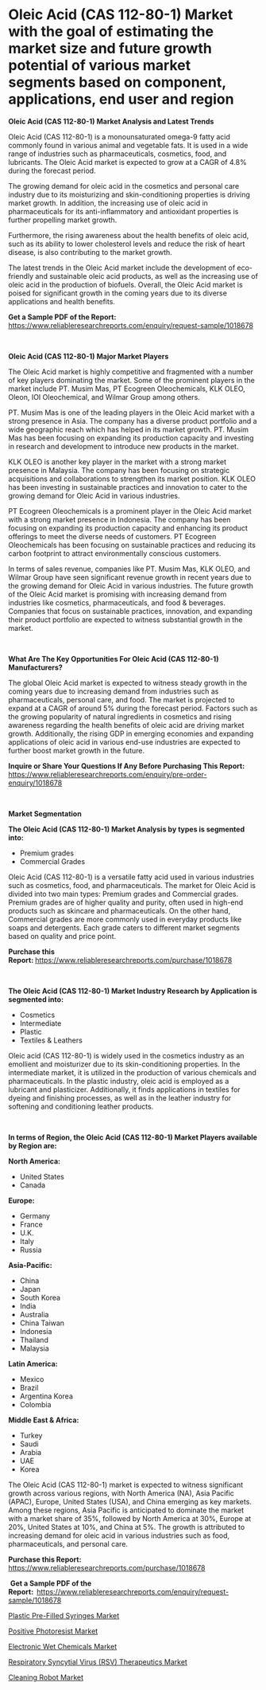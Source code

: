 <p><h1>Oleic Acid (CAS 112-80-1) Market with the goal of estimating the market size and future growth potential of various market segments based on component, applications, end user and region</h1></p><p><strong>Oleic Acid (CAS 112-80-1) Market Analysis and Latest Trends</strong></p>
<p><p>Oleic Acid (CAS 112-80-1) is a monounsaturated omega-9 fatty acid commonly found in various animal and vegetable fats. It is used in a wide range of industries such as pharmaceuticals, cosmetics, food, and lubricants. The Oleic Acid market is expected to grow at a CAGR of 4.8% during the forecast period.</p><p>The growing demand for oleic acid in the cosmetics and personal care industry due to its moisturizing and skin-conditioning properties is driving market growth. In addition, the increasing use of oleic acid in pharmaceuticals for its anti-inflammatory and antioxidant properties is further propelling market growth. </p><p>Furthermore, the rising awareness about the health benefits of oleic acid, such as its ability to lower cholesterol levels and reduce the risk of heart disease, is also contributing to the market growth. </p><p>The latest trends in the Oleic Acid market include the development of eco-friendly and sustainable oleic acid products, as well as the increasing use of oleic acid in the production of biofuels. Overall, the Oleic Acid market is poised for significant growth in the coming years due to its diverse applications and health benefits.</p></p>
<p><strong>Get a Sample PDF of the Report:&nbsp;</strong> <a href="https://www.reliableresearchreports.com/enquiry/request-sample/1018678">https://www.reliableresearchreports.com/enquiry/request-sample/1018678</a></p>
<p>&nbsp;</p>
<p><strong>Oleic Acid (CAS 112-80-1) Major Market Players</strong></p>
<p><p>The Oleic Acid market is highly competitive and fragmented with a number of key players dominating the market. Some of the prominent players in the market include PT. Musim Mas, PT Ecogreen Oleochemicals, KLK OLEO, Oleon, IOI Oleochemical, and Wilmar Group among others.</p><p>PT. Musim Mas is one of the leading players in the Oleic Acid market with a strong presence in Asia. The company has a diverse product portfolio and a wide geographic reach which has helped in its market growth. PT. Musim Mas has been focusing on expanding its production capacity and investing in research and development to introduce new products in the market.</p><p>KLK OLEO is another key player in the market with a strong market presence in Malaysia. The company has been focusing on strategic acquisitions and collaborations to strengthen its market position. KLK OLEO has been investing in sustainable practices and innovation to cater to the growing demand for Oleic Acid in various industries.</p><p>PT Ecogreen Oleochemicals is a prominent player in the Oleic Acid market with a strong market presence in Indonesia. The company has been focusing on expanding its production capacity and enhancing its product offerings to meet the diverse needs of customers. PT Ecogreen Oleochemicals has been focusing on sustainable practices and reducing its carbon footprint to attract environmentally conscious customers.</p><p>In terms of sales revenue, companies like PT. Musim Mas, KLK OLEO, and Wilmar Group have seen significant revenue growth in recent years due to the growing demand for Oleic Acid in various industries. The future growth of the Oleic Acid market is promising with increasing demand from industries like cosmetics, pharmaceuticals, and food & beverages. Companies that focus on sustainable practices, innovation, and expanding their product portfolio are expected to witness substantial growth in the market.</p></p>
<p>&nbsp;</p>
<p><strong>What Are The Key Opportunities For Oleic Acid (CAS 112-80-1) Manufacturers?</strong></p>
<p><p>The global Oleic Acid market is expected to witness steady growth in the coming years due to increasing demand from industries such as pharmaceuticals, personal care, and food. The market is projected to expand at a CAGR of around 5% during the forecast period. Factors such as the growing popularity of natural ingredients in cosmetics and rising awareness regarding the health benefits of oleic acid are driving market growth. Additionally, the rising GDP in emerging economies and expanding applications of oleic acid in various end-use industries are expected to further boost market growth in the future.</p></p>
<p><strong>Inquire or Share Your Questions If Any Before Purchasing This Report:</strong> <a href="https://www.reliableresearchreports.com/enquiry/pre-order-enquiry/1018678">https://www.reliableresearchreports.com/enquiry/pre-order-enquiry/1018678</a></p>
<p>&nbsp;</p>
<p><strong>Market Segmentation</strong></p>
<p><strong>The Oleic Acid (CAS 112-80-1) Market Analysis by types is segmented into:</strong></p>
<p><ul><li>Premium grades</li><li>Commercial Grades</li></ul></p>
<p><p>Oleic Acid (CAS 112-80-1) is a versatile fatty acid used in various industries such as cosmetics, food, and pharmaceuticals. The market for Oleic Acid is divided into two main types: Premium grades and Commercial grades. Premium grades are of higher quality and purity, often used in high-end products such as skincare and pharmaceuticals. On the other hand, Commercial grades are more commonly used in everyday products like soaps and detergents. Each grade caters to different market segments based on quality and price point.</p></p>
<p><strong>Purchase this Report:&nbsp;</strong><a href="https://www.reliableresearchreports.com/purchase/1018678">https://www.reliableresearchreports.com/purchase/1018678</a></p>
<p>&nbsp;</p>
<p><strong>The Oleic Acid (CAS 112-80-1) Market Industry Research by Application is segmented into:</strong></p>
<p><ul><li>Cosmetics</li><li>Intermediate</li><li>Plastic</li><li>Textiles & Leathers</li></ul></p>
<p><p>Oleic acid (CAS 112-80-1) is widely used in the cosmetics industry as an emollient and moisturizer due to its skin-conditioning properties. In the intermediate market, it is utilized in the production of various chemicals and pharmaceuticals. In the plastic industry, oleic acid is employed as a lubricant and plasticizer. Additionally, it finds applications in textiles for dyeing and finishing processes, as well as in the leather industry for softening and conditioning leather products.</p></p>
<p>&nbsp;</p>
<p><strong>In terms of Region, the Oleic Acid (CAS 112-80-1) Market Players available by Region are:</strong></p>
<p>
    <p> <strong> North America: </strong>
        <ul>
            <li>United States</li>
            <li>Canada</li>
        </ul>
        </p> 
    <p> <strong> Europe: </strong>
        <ul>
            <li>Germany</li>
            <li>France</li>
            <li>U.K.</li>
            <li>Italy</li>
            <li>Russia</li>
        </ul>
        </p> 
    <p> <strong> Asia-Pacific: </strong>
        <ul>
            <li>China</li>
            <li>Japan</li>
            <li>South Korea</li>
            <li>India</li>
            <li>Australia</li>
            <li>China Taiwan</li>
            <li>Indonesia</li>
            <li>Thailand</li>
            <li>Malaysia</li>
        </ul>
        </p> 
    <p> <strong> Latin America: </strong>
        <ul>
            <li>Mexico</li>
            <li>Brazil</li>
            <li>Argentina Korea</li>
            <li>Colombia</li>
        </ul>
        </p> 
    <p> <strong> Middle East & Africa: </strong>
        <ul>
            <li>Turkey</li>
            <li>Saudi</li>
            <li>Arabia</li>
            <li>UAE</li>
            <li>Korea</li>
        </ul>
    </p>
    </p>
<p><p>The Oleic Acid (CAS 112-80-1) market is expected to witness significant growth across various regions, with North America (NA), Asia Pacific (APAC), Europe, United States (USA), and China emerging as key markets. Among these regions, Asia Pacific is anticipated to dominate the market with a market share of 35%, followed by North America at 30%, Europe at 20%, United States at 10%, and China at 5%. The growth is attributed to increasing demand for oleic acid in various industries such as food, pharmaceuticals, and personal care.</p></p>
<p><strong>Purchase this Report: </strong><a href="https://www.reliableresearchreports.com/purchase/1018678">https://www.reliableresearchreports.com/purchase/1018678</a></p>
<p>&nbsp;<strong>Get a Sample PDF of the Report:&nbsp;&nbsp;</strong><a href="https://www.reliableresearchreports.com/enquiry/request-sample/1018678">https://www.reliableresearchreports.com/enquiry/request-sample/1018678</a></p>
<p><strong></strong></p>
<p><p><a href="https://github.com/RickHolmes3/Market-Research-Report-List-3/blob/main/plastic-pre-filled-syringes-market.md">Plastic Pre-Filled Syringes Market</a></p><p><a href="https://github.com/yemakinde/Market-Research-Report-List-1/blob/main/positive-photoresist-market.md">Positive Photoresist Market</a></p><p><a href="https://github.com/Alonsoolds3wq1d81czn8rbol/Market-Research-Report-List-1/blob/main/electronic-wet-chemicals-market.md">Electronic Wet Chemicals Market</a></p><p><a href="https://github.com/jsmusil/Market-Research-Report-List-1/blob/main/respiratory-syncytial-virus-rsv-therapeutics-market.md">Respiratory Syncytial Virus (RSV) Therapeutics Market</a></p><p><a href="https://github.com/bmorecock/Market-Research-Report-List-1/blob/main/cleaning-robot-market.md">Cleaning Robot Market</a></p></p>
